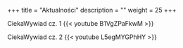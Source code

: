 +++
title = "Aktualności"
description = ""
weight = 25
+++

CiekaWywiad cz. 1 
{{< youtube B1VgZPaFkwM >}}

CiekaWywiad cz. 2 
{{< youtube L5egMYGPhHY >}}